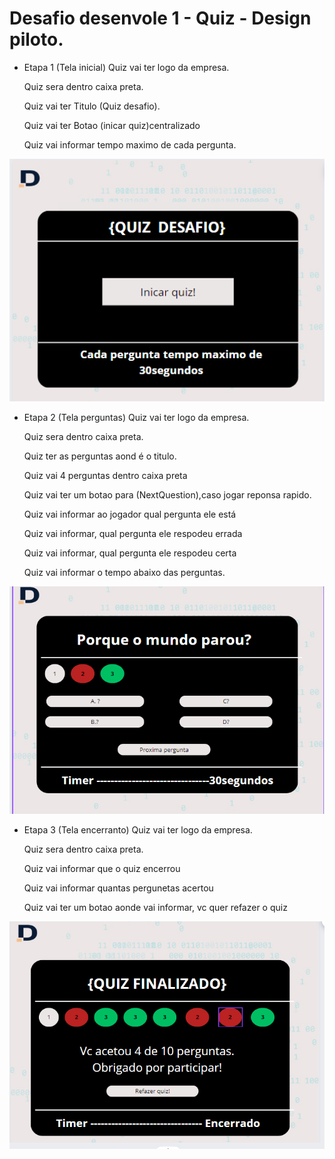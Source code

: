  # Desafio desenvole 1  - Quiz - Design piloto.

 - Etapa 1 (Tela inicial) 
 Quiz vai ter logo da empresa. </p>
 Quiz sera dentro caixa preta.  </p>
 Quiz vai ter Titulo (Quiz desafio).  </p>
 Quiz vai ter Botao (inicar quiz)centralizado </p>
 Quiz vai informar tempo maximo de cada pergunta. </p>
 <img src="quiz inicio.png" alt="Alt Text" width="1000">



 - Etapa 2 (Tela perguntas) 
 Quiz vai ter logo da empresa. </p>
 Quiz sera dentro caixa preta.  </p>
 Quiz ter as perguntas aond é o titulo.  </p>
 Quiz vai 4 perguntas dentro caixa preta </p>
 Quiz vai ter um botao para (NextQuestion),caso jogar reponsa rapido.</p>
 Quiz vai informar ao jogador qual pergunta ele está </p>
 Quiz vai informar, qual pergunta ele respodeu errada </p>
 Quiz vai informar, qual pergunta ele respodeu certa </p>
 Quiz vai informar o tempo abaixo das perguntas.</p>
 <img src="quiz-pergunta.png" alt="Alt Text" width="1000">


 - Etapa 3 (Tela encerranto) 
 Quiz vai ter logo da empresa. </p>
 Quiz sera dentro caixa preta.  </p>
 Quiz vai informar que o quiz encerrou  </p>
 Quiz vai informar quantas pergunetas acertou </p>
 Quiz vai ter um botao aonde vai informar, vc quer refazer o quiz</p>
 <img src="quiz encerrado.png" alt="Alt Text" width="1000">






 
